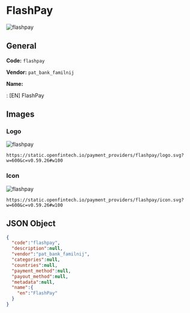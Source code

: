 
# FlashPay 
![flashpay](https://static.openfintech.io/payment_providers/flashpay/logo.svg?w=600&c=v0.59.26#w100)  

## General 
 
**Code:** `flashpay` 
 
**Vendor:** `pat_bank_familnij` 
 
**Name:**  
 
:	[EN] FlashPay  

## Images 

### Logo 
 
![flashpay](https://static.openfintech.io/payment_providers/flashpay/logo.svg?w=600&c=v0.59.26#w100)  

```
https://static.openfintech.io/payment_providers/flashpay/logo.svg?w=600&c=v0.59.26#w100
```  

### Icon 
 
![flashpay](https://static.openfintech.io/payment_providers/flashpay/icon.svg?w=600&c=v0.59.26#w100)  

```
https://static.openfintech.io/payment_providers/flashpay/icon.svg?w=600&c=v0.59.26#w100
```  

## JSON Object 

```json
{
  "code":"flashpay",
  "description":null,
  "vendor":"pat_bank_familnij",
  "categories":null,
  "countries":null,
  "payment_method":null,
  "payout_method":null,
  "metadata":null,
  "name":{
    "en":"FlashPay"
  }
}
```  
